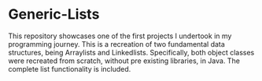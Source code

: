 # Generic-Lists
This repository showcases one of the first projects I undertook in my programming journey. This is a recreation of two fundamental data structures, being Arraylists and Linkedlists. Specifically, both object classes were recreated from scratch, without pre existing libraries, in Java. The complete list functionality is included.
